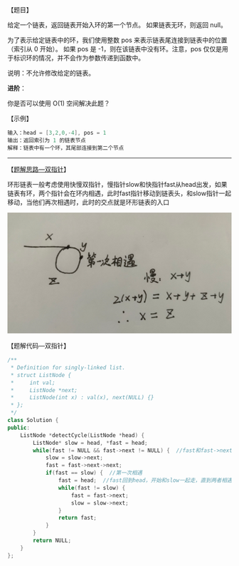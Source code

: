 【题目】

给定一个链表，返回链表开始入环的第一个节点。 如果链表无环，则返回 null。

为了表示给定链表中的环，我们使用整数 pos 来表示链表尾连接到链表中的位置（索引从 0 开始）。 如果 pos 是 -1，则在该链表中没有环。注意，pos 仅仅是用于标识环的情况，并不会作为参数传递到函数中。

说明：不允许修改给定的链表。

**进阶**：

你是否可以使用 O(1) 空间解决此题？

【示例】

```c++
输入：head = [3,2,0,-4], pos = 1
输出：返回索引为 1 的链表节点
解释：链表中有一个环，其尾部连接到第二个节点
```

---

【[题解思路—双指针](https://leetcode-cn.com/problems/linked-list-cycle-ii/solution/zhi-guan-jian-tu-c-shuang-zhi-zhen-ha-xi-32id/)】

环形链表一般考虑使用快慢双指针，慢指针slow和快指针fast从head出发，如果链表有环，两个指针会在环内相遇，此时fast指针移动到链表头，和slow指针一起移动，当他们再次相遇时，此时的交点就是环形链表的入口

![](https://github.com/Yorkzhang19961122/LeetCodeNotebook/blob/main/%E5%8F%8C%E6%8C%87%E9%92%88/142.%E7%8E%AF%E5%BD%A2%E9%93%BE%E8%A1%A8II_M/1.png)

【题解代码—双指针】

```c++
/**
 * Definition for singly-linked list.
 * struct ListNode {
 *     int val;
 *     ListNode *next;
 *     ListNode(int x) : val(x), next(NULL) {}
 * };
 */
class Solution {
public:
    ListNode *detectCycle(ListNode *head) {
        ListNode* slow = head, *fast = head;
        while(fast != NULL && fast->next != NULL) {  //fast和fast->next都存在，即没有到链表尾
            slow = slow->next;
            fast = fast->next->next;
            if(fast == slow) {  //第一次相遇
                fast = head;  //fast回到head，开始和slow一起走，直到两者相遇，就是环的入口
                while(fast != slow) {
                    fast = fast->next;
                    slow = slow->next;
                }
                return fast;
            }
        }
        return NULL;
    }
};
```

